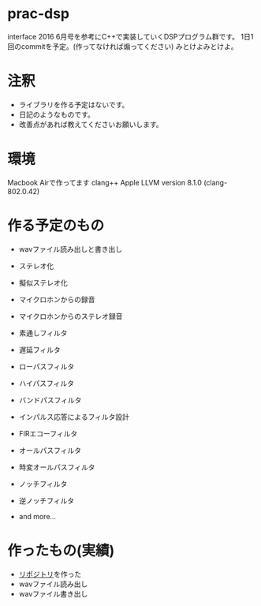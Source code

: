 # prac-dsp
interface 2016 6月号を参考にC++で実装していくDSPプログラム群です。
1日1回のcommitを予定。(作ってなければ煽ってください)
みとけよみとけよ。

# 注釈
* ライブラリを作る予定はないです。
* 日記のようなものです。
* 改善点があれば教えてくださいお願いします。

# 環境
Macbook Airで作ってます
clang++
Apple LLVM version 8.1.0 (clang-802.0.42)

# 作る予定のもの
* wavファイル読み出しと書き出し
* ステレオ化
* 擬似ステレオ化
* マイクロホンからの録音
* マイクロホンからのステレオ録音

* 素通しフィルタ
* 遅延フィルタ
* ローパスフィルタ
* ハイパスフィルタ
* バンドパスフィルタ
* インパルス応答によるフィルタ設計
* FIRエコーフィルタ
* オールパスフィルタ
* 時変オールパスフィルタ
* ノッチフィルタ
* 逆ノッチフィルタ

* and more...

# 作ったもの(実績)
* [リポジトリ](https://github.com/Akio-m/prac-dsp)を作った
* wavファイル読み出し
* wavファイル書き出し
